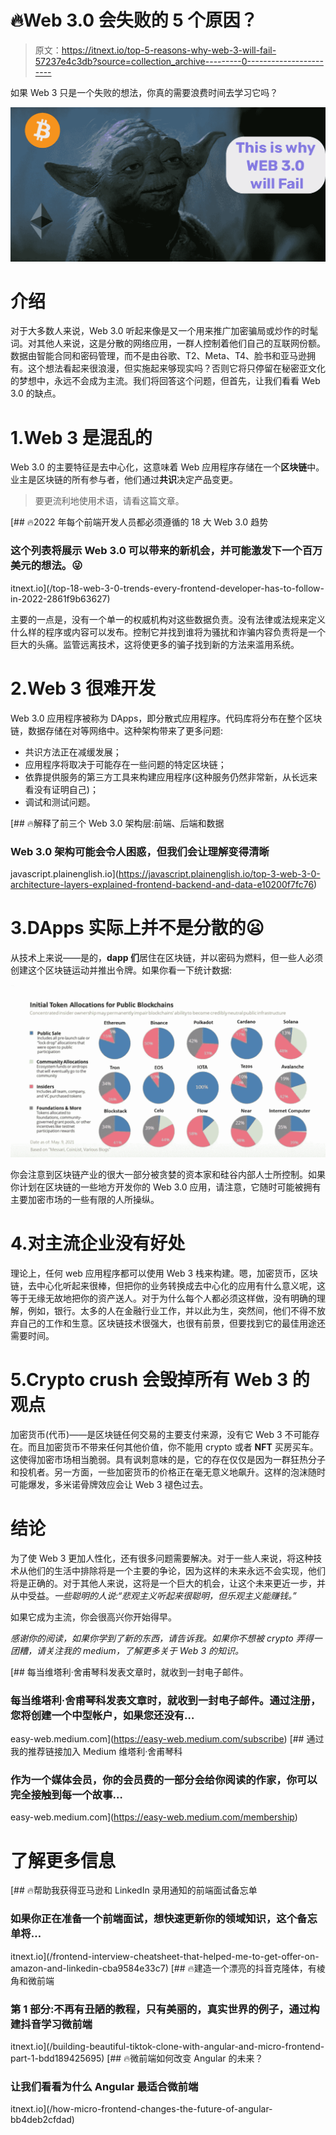 # 🔥Web 3.0 会失败的 5 个原因？

> 原文：<https://itnext.io/top-5-reasons-why-web-3-will-fail-57237e4c3db?source=collection_archive---------0----------------------->

如果 Web 3 只是一个失败的想法，你真的需要浪费时间去学习它吗？

![](img/04b24a533eaef0d5a75d822ac1969089.png)

# 介绍

对于大多数人来说，Web 3.0 听起来像是又一个用来推广加密骗局或炒作的时髦词。对其他人来说，这是分散的网络应用，一群人控制着他们自己的互联网份额。数据由智能合同和密码管理，而不是由谷歌、T2、Meta、T4、脸书和亚马逊拥有。这个想法看起来很浪漫，但实施起来够现实吗？否则它将只停留在秘密亚文化的梦想中，永远不会成为主流。我们将回答这个问题，但首先，让我们看看 Web 3.0 的缺点。

# 1.Web 3 是混乱的

Web 3.0 的主要特征是去中心化，这意味着 Web 应用程序存储在一个**区块链**中。业主是区块链的所有参与者，他们通过**共识**决定产品变更。

> 要更流利地使用术语，请看这篇文章。

[](/top-18-web-3-0-trends-every-frontend-developer-has-to-follow-in-2022-2861f9b63627) [## 🔥2022 年每个前端开发人员都必须遵循的 18 大 Web 3.0 趋势

### 这个列表将展示 Web 3.0 可以带来的新机会，并可能激发下一个百万美元的想法。😜

itnext.io](/top-18-web-3-0-trends-every-frontend-developer-has-to-follow-in-2022-2861f9b63627) 

主要的一点是，没有一个单一的权威机构对这些数据负责。没有法律或法规来定义什么样的程序或内容可以发布。控制它并找到谁将为骚扰和诈骗内容负责将是一个巨大的头痛。监管远离技术，这将使更多的骗子找到新的方法来滥用系统。

# 2.Web 3 很难开发

Web 3.0 应用程序被称为 DApps，即分散式应用程序。代码库将分布在整个区块链，数据存储在对等网络中。这种架构带来了更多问题:

*   共识方法正在减缓发展；
*   应用程序将取决于可能存在一些问题的特定区块链；
*   依靠提供服务的第三方工具来构建应用程序(这种服务仍然非常新，从长远来看没有证明自己)；
*   调试和测试问题。

[](https://javascript.plainenglish.io/top-3-web-3-0-architecture-layers-explained-frontend-backend-and-data-e10200f7fc76) [## 🔥解释了前三个 Web 3.0 架构层:前端、后端和数据

### Web 3.0 架构可能会令人困惑，但我们会让理解变得清晰

javascript.plainenglish.io](https://javascript.plainenglish.io/top-3-web-3-0-architecture-layers-explained-frontend-backend-and-data-e10200f7fc76) 

# 3.DApps 实际上并不是分散的😦

从技术上来说——是的，**dapp 们**居住在区块链，并以密码为燃料，但一些人必须创建这个区块链运动并推出令牌。如果你看一下统计数据:

![](img/0c6892305b0307776e9931cba05b8770.png)

你会注意到区块链产业的很大一部分被贪婪的资本家和硅谷内部人士所控制。如果你计划在区块链的一些地方开发你的 Web 3.0 应用，请注意，它随时可能被拥有主要加密市场的一些有限的人所操纵。

# 4.对主流企业没有好处

理论上，任何 web 应用程序都可以使用 Web 3 栈来构建。嗯，加密货币，区块链，去中心化听起来很棒，但把你的业务转换成去中心化的应用有什么意义呢，这等于无缘无故地把你的资产送人。对于为什么每个人都必须这样做，没有明确的理解，例如，银行。太多的人在金融行业工作，并以此为生，突然间，他们不得不放弃自己的工作和生意。区块链技术很强大，也很有前景，但要找到它的最佳用途还需要时间。

# 5.Crypto crush 会毁掉所有 Web 3 的观点

加密货币(代币)——是区块链任何交易的主要支付来源，没有它 Web 3 不可能存在。而且加密货币不带来任何其他价值，你不能用 crypto 或者 **NFT** 买房买车。这使得加密市场相当脆弱。具有讽刺意味的是，它的存在仅仅是因为一群狂热分子和投机者。另一方面，一些加密货币的价格正在毫无意义地飙升。这样的泡沫随时可能爆发，多米诺骨牌效应会让 Web 3 褪色过去。

# 结论

为了使 Web 3 更加人性化，还有很多问题需要解决。对于一些人来说，将这种技术从他们的生活中排除将是一个主要的争论，因为这样的未来永远不会实现，他们将是正确的。对于其他人来说，这将是一个巨大的机会，让这个未来更近一步，并从中受益。*一些聪明的人说:“悲观主义听起来很聪明，但乐观主义能赚钱。”*

如果它成为主流，你会很高兴你开始得早。

*感谢你的阅读，如果你学到了新的东西，请告诉我。如果你不想被 crypto 弄得一团糟，请关注我的 medium，了解更多关于 Web 3 的知识。*

[](https://easy-web.medium.com/subscribe) [## 每当维塔利·舍甫琴科发表文章时，就收到一封电子邮件。

### 每当维塔利·舍甫琴科发表文章时，就收到一封电子邮件。通过注册，您将创建一个中型帐户，如果您还没有…

easy-web.medium.com](https://easy-web.medium.com/subscribe) [](https://easy-web.medium.com/membership) [## 通过我的推荐链接加入 Medium 维塔利·舍甫琴科

### 作为一个媒体会员，你的会员费的一部分会给你阅读的作家，你可以完全接触到每一个故事…

easy-web.medium.com](https://easy-web.medium.com/membership) 

# 了解更多信息

[](/frontend-interview-cheatsheet-that-helped-me-to-get-offer-on-amazon-and-linkedin-cba9584e33c7) [## 🔥帮助我获得亚马逊和 LinkedIn 录用通知的前端面试备忘单

### 如果你正在准备一个前端面试，想快速更新你的领域知识，这个备忘单将…

itnext.io](/frontend-interview-cheatsheet-that-helped-me-to-get-offer-on-amazon-and-linkedin-cba9584e33c7) [](/building-beautiful-tiktok-clone-with-angular-and-micro-frontend-part-1-bdd189425695) [## 🔥建造一个漂亮的抖音克隆体，有棱角和微前端

### 第 1 部分:不再有丑陋的教程，只有美丽的，真实世界的例子，通过构建抖音学习微前端

itnext.io](/building-beautiful-tiktok-clone-with-angular-and-micro-frontend-part-1-bdd189425695) [](/how-micro-frontend-changes-the-future-of-angular-bb4deb2cfdad) [## 🔥微前端如何改变 Angular 的未来？

### 让我们看看为什么 Angular 最适合微前端

itnext.io](/how-micro-frontend-changes-the-future-of-angular-bb4deb2cfdad)